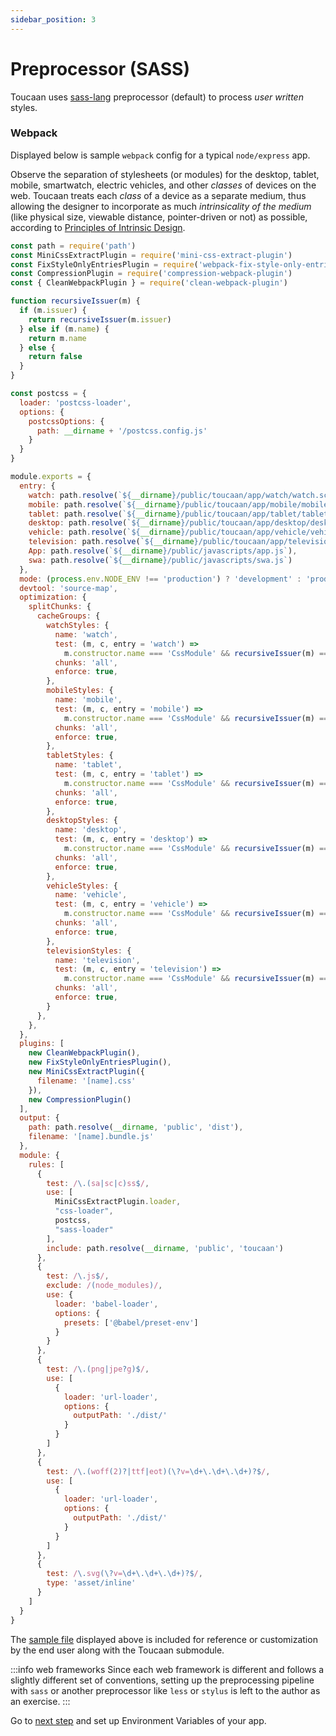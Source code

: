 ```yaml
---
sidebar_position: 3
---
```


# Preprocessor (SASS)
Toucaan uses [sass-lang](https://sass-lang.com/) preprocessor (default) to process _user written_ styles.

### Webpack  
Displayed below is sample `webpack` config for a typical `node/express` app.

Observe the separation of stylesheets (or modules) for the desktop, tablet, mobile, smartwatch, electric vehicles, and other _classes_ of devices on the web. Toucaan treats each _class_ of a device as a separate medium, thus allowing the designer to incorporate as much _intrinsicality of the medium_ (like physical size, viewable distance, pointer-driven or not) as possible, according to [Principles of Intrinsic Design](./core-concepts/space.md).

```js title="webpack.config.js"
const path = require('path')
const MiniCssExtractPlugin = require('mini-css-extract-plugin')
const FixStyleOnlyEntriesPlugin = require('webpack-fix-style-only-entries')
const CompressionPlugin = require('compression-webpack-plugin')
const { CleanWebpackPlugin } = require('clean-webpack-plugin')

function recursiveIssuer(m) {
  if (m.issuer) {
    return recursiveIssuer(m.issuer)
  } else if (m.name) {
    return m.name
  } else {
    return false
  }
}

const postcss = {
  loader: 'postcss-loader',
  options: {
    postcssOptions: {
      path: __dirname + '/postcss.config.js'
    }
  }
}

module.exports = {
  entry: {
    watch: path.resolve(`${__dirname}/public/toucaan/app/watch/watch.scss`),
    mobile: path.resolve(`${__dirname}/public/toucaan/app/mobile/mobile.scss`),
    tablet: path.resolve(`${__dirname}/public/toucaan/app/tablet/tablet.scss`),
    desktop: path.resolve(`${__dirname}/public/toucaan/app/desktop/desktop.scss`),
    vehicle: path.resolve(`${__dirname}/public/toucaan/app/vehicle/vehicle.scss`),
    television: path.resolve(`${__dirname}/public/toucaan/app/television/television.scss`),
    App: path.resolve(`${__dirname}/public/javascripts/app.js`),
    swa: path.resolve(`${__dirname}/public/javascripts/swa.js`)
  },
  mode: (process.env.NODE_ENV !== 'production') ? 'development' : 'production',
  devtool: 'source-map',
  optimization: {
    splitChunks: {
      cacheGroups: {
        watchStyles: {
          name: 'watch',
          test: (m, c, entry = 'watch') =>
            m.constructor.name === 'CssModule' && recursiveIssuer(m) === entry,
          chunks: 'all',
          enforce: true,
        },
        mobileStyles: {
          name: 'mobile',
          test: (m, c, entry = 'mobile') =>
            m.constructor.name === 'CssModule' && recursiveIssuer(m) === entry,
          chunks: 'all',
          enforce: true,
        },
        tabletStyles: {
          name: 'tablet',
          test: (m, c, entry = 'tablet') =>
            m.constructor.name === 'CssModule' && recursiveIssuer(m) === entry,
          chunks: 'all',
          enforce: true,
        },
        desktopStyles: {
          name: 'desktop',
          test: (m, c, entry = 'desktop') =>
            m.constructor.name === 'CssModule' && recursiveIssuer(m) === entry,
          chunks: 'all',
          enforce: true,
        },
        vehicleStyles: {
          name: 'vehicle',
          test: (m, c, entry = 'vehicle') =>
            m.constructor.name === 'CssModule' && recursiveIssuer(m) === entry,
          chunks: 'all',
          enforce: true,
        },
        televisionStyles: {
          name: 'television',
          test: (m, c, entry = 'television') =>
            m.constructor.name === 'CssModule' && recursiveIssuer(m) === entry,
          chunks: 'all',
          enforce: true,
        }
      },
    },
  },
  plugins: [
    new CleanWebpackPlugin(),
    new FixStyleOnlyEntriesPlugin(),
    new MiniCssExtractPlugin({
      filename: '[name].css'
    }),
    new CompressionPlugin()
  ],
  output: {
    path: path.resolve(__dirname, 'public', 'dist'),
    filename: '[name].bundle.js'
  },
  module: {
    rules: [
      {
        test: /\.(sa|sc|c)ss$/,
        use: [
          MiniCssExtractPlugin.loader,
          "css-loader",
          postcss,
          "sass-loader"
        ],
        include: path.resolve(__dirname, 'public', 'toucaan')
      },
      {
        test: /\.js$/,
        exclude: /(node_modules)/,
        use: {
          loader: 'babel-loader',
          options: {
            presets: ['@babel/preset-env']
          }
        }
      },
      {
        test: /\.(png|jpe?g)$/,
        use: [
          {
            loader: 'url-loader',
            options: {
              outputPath: './dist/'
            }
          }
        ]
      },
      {
        test: /\.(woff(2)?|ttf|eot)(\?v=\d+\.\d+\.\d+)?$/,
        use: [
          {
            loader: 'url-loader',
            options: {
              outputPath: './dist/'
            }
          }
        ]
      },
      {
        test: /\.svg(\?v=\d+\.\d+\.\d+)?$/,
        type: 'asset/inline'
      }
    ]
  }
}
```

The [sample file](https://github.com/Toucaan/toucaan/blob/master/webpack.config.js.sample) displayed above is included for reference or customization by the end user along with the Toucaan submodule. 

:::info web frameworks
Since each web framework is different and follows a slightly different set of conventions, setting up the preprocessing pipeline with `sass` or another preprocessor like `less` or `stylus` is left to the author as an exercise.
:::


Go to [next step](./environment.md) and set up Environment Variables of your app.